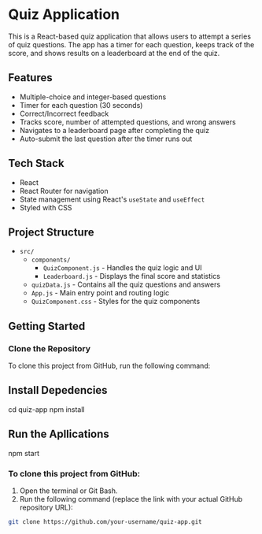 # Quiz Application

This is a React-based quiz application that allows users to attempt a series of quiz questions. The app has a timer for each question, keeps track of the score, and shows results on a leaderboard at the end of the quiz.

## Features
- Multiple-choice and integer-based questions
- Timer for each question (30 seconds)
- Correct/Incorrect feedback
- Tracks score, number of attempted questions, and wrong answers
- Navigates to a leaderboard page after completing the quiz
- Auto-submit the last question after the timer runs out

## Tech Stack
- React
- React Router for navigation
- State management using React's `useState` and `useEffect`
- Styled with CSS

## Project Structure
- `src/`
  - `components/`
    - `QuizComponent.js` - Handles the quiz logic and UI
    - `Leaderboard.js` - Displays the final score and statistics
  - `quizData.js` - Contains all the quiz questions and answers
  - `App.js` - Main entry point and routing logic
  - `QuizComponent.css` - Styles for the quiz components

## Getting Started

### Clone the Repository
To clone this project from GitHub, run the following command:

## Install Depedencies
cd quiz-app
npm install

## Run the Apllications
npm start


### To clone this project from GitHub:
1. Open the terminal or Git Bash.
2. Run the following command (replace the link with your actual GitHub repository URL):

```bash
git clone https://github.com/your-username/quiz-app.git



